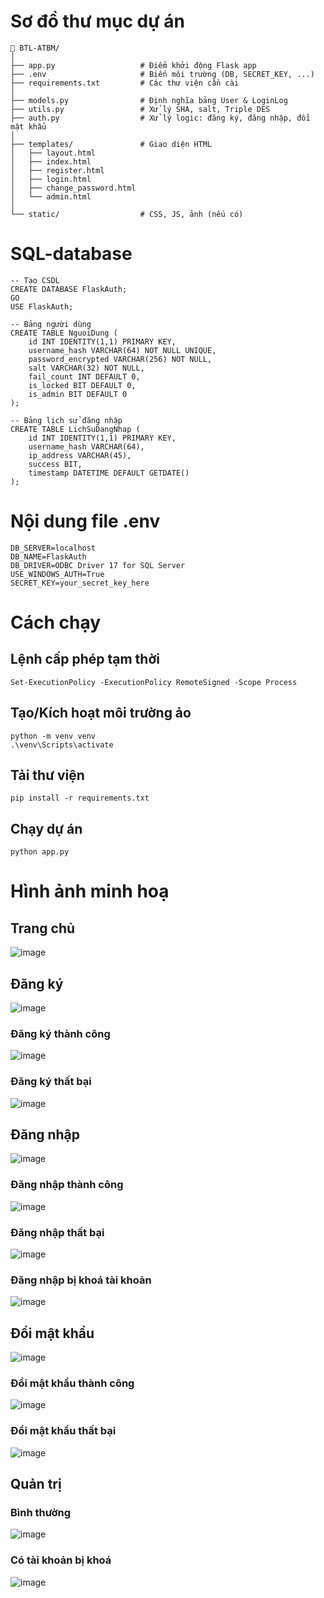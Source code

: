 # Sơ đồ thư mục dự án
```
📁 BTL-ATBM/
│
├── app.py                   # Điểm khởi động Flask app
├── .env                     # Biến môi trường (DB, SECRET_KEY, ...)
├── requirements.txt         # Các thư viện cần cài
│
├── models.py                # Định nghĩa bảng User & LoginLog
├── utils.py                 # Xử lý SHA, salt, Triple DES
├── auth.py                  # Xử lý logic: đăng ký, đăng nhập, đổi mật khẩu
│
├── templates/               # Giao diện HTML
│   ├── layout.html
│   ├── index.html
│   ├── register.html
│   ├── login.html
│   ├── change_password.html
│   └── admin.html
│
└── static/                  # CSS, JS, ảnh (nếu có)
```
# SQL-database
```
-- Tạo CSDL
CREATE DATABASE FlaskAuth;
GO
USE FlaskAuth;

-- Bảng người dùng
CREATE TABLE NguoiDung (
    id INT IDENTITY(1,1) PRIMARY KEY,
    username_hash VARCHAR(64) NOT NULL UNIQUE,
    password_encrypted VARCHAR(256) NOT NULL,
    salt VARCHAR(32) NOT NULL,
    fail_count INT DEFAULT 0,
    is_locked BIT DEFAULT 0,
    is_admin BIT DEFAULT 0
);

-- Bảng lịch sử đăng nhập
CREATE TABLE LichSuDangNhap (
    id INT IDENTITY(1,1) PRIMARY KEY,
    username_hash VARCHAR(64),
    ip_address VARCHAR(45),
    success BIT,
    timestamp DATETIME DEFAULT GETDATE()
);
```
# Nội dung file .env
```
DB_SERVER=localhost
DB_NAME=FlaskAuth
DB_DRIVER=ODBC Driver 17 for SQL Server
USE_WINDOWS_AUTH=True
SECRET_KEY=your_secret_key_here
```
# Cách chạy
## Lệnh cấp phép tạm thời
```
Set-ExecutionPolicy -ExecutionPolicy RemoteSigned -Scope Process
```
## Tạo/Kích hoạt môi trường ảo
```
python -m venv venv
.\venv\Scripts\activate
```
## Tải thư viện
```
pip install -r requirements.txt
```
## Chạy dự án
```
python app.py
```
# Hình ảnh minh hoạ
## Trang chủ
![image](https://github.com/user-attachments/assets/d62a033b-8aec-4ad0-a362-ac5857bc482d)
## Đăng ký
![image](https://github.com/user-attachments/assets/5cbb674c-36fd-4bf5-9d6c-f9542e9da543)
### Đăng ký thành công
![image](https://github.com/user-attachments/assets/1d3e10fa-1583-41c5-84a9-2a52374ab313)
### Đăng ký thất bại
![image](https://github.com/user-attachments/assets/6b676324-3c1e-4176-b602-9b53c95b10bb)
## Đăng nhập
![image](https://github.com/user-attachments/assets/4fe73bde-761f-48d3-b279-527f7b8f001c)
### Đăng nhập thành công
![image](https://github.com/user-attachments/assets/330cb9c9-fe53-42ae-a5a8-2acc6c85e308)
### Đăng nhập thất bại
![image](https://github.com/user-attachments/assets/a80f73cd-57d7-4ffb-aa49-41a41d6b7ca6)
### Đăng nhập bị khoá tài khoản
![image](https://github.com/user-attachments/assets/06366201-b77b-4c6a-b68d-1aaa4ed18f37)
## Đổi mật khẩu
![image](https://github.com/user-attachments/assets/505af81a-2843-402a-b750-6830778e7429)
### Đổi mật khẩu thành công
![image](https://github.com/user-attachments/assets/17017230-5cc0-41d6-b2de-cb4959b45bae)
### Đổi mật khẩu thất bại
![image](https://github.com/user-attachments/assets/fbb43d8a-016b-4cae-8e09-bcf16abe25f2)
## Quản trị
### Bình thường
![image](https://github.com/user-attachments/assets/e8cefedd-a85f-4cba-b0b6-1e43c059d656)
### Có tài khoản bị khoá
![image](https://github.com/user-attachments/assets/7330a0df-9342-421a-aa55-a6b8445ff655)











